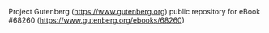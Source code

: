 Project Gutenberg (https://www.gutenberg.org) public repository for
eBook #68260 (https://www.gutenberg.org/ebooks/68260)
